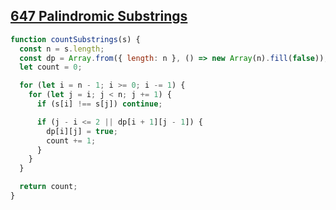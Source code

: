 ## [647 Palindromic Substrings](https://leetcode.com/problems/palindromic-substrings/description/)

<!-- notecardId: 1751363603098 -->

```js
function countSubstrings(s) {
  const n = s.length;
  const dp = Array.from({ length: n }, () => new Array(n).fill(false));
  let count = 0;

  for (let i = n - 1; i >= 0; i -= 1) {
    for (let j = i; j < n; j += 1) {
      if (s[i] !== s[j]) continue;

      if (j - i <= 2 || dp[i + 1][j - 1]) {
        dp[i][j] = true;
        count += 1;
      }
    }
  }

  return count;
}
```
